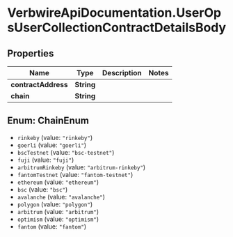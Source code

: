 # VerbwireApiDocumentation.UserOpsUserCollectionContractDetailsBody

## Properties
Name | Type | Description | Notes
------------ | ------------- | ------------- | -------------
**contractAddress** | **String** |  | 
**chain** | **String** |  | 

<a name="ChainEnum"></a>
## Enum: ChainEnum

* `rinkeby` (value: `"rinkeby"`)
* `goerli` (value: `"goerli"`)
* `bscTestnet` (value: `"bsc-testnet"`)
* `fuji` (value: `"fuji"`)
* `arbitrumRinkeby` (value: `"arbitrum-rinkeby"`)
* `fantomTestnet` (value: `"fantom-testnet"`)
* `ethereum` (value: `"ethereum"`)
* `bsc` (value: `"bsc"`)
* `avalanche` (value: `"avalanche"`)
* `polygon` (value: `"polygon"`)
* `arbitrum` (value: `"arbitrum"`)
* `optimism` (value: `"optimism"`)
* `fantom` (value: `"fantom"`)

